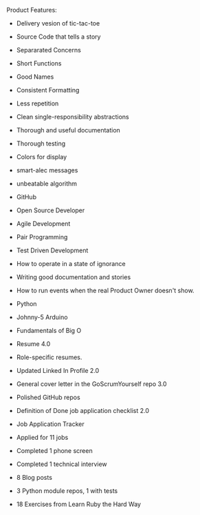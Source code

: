 Product Features:

- Delivery vesion of tic-tac-toe
 - Source Code that tells a story
 - Separarated Concerns
 - Short Functions
 - Good Names
 - Consistent Formatting
 - Less repetition
 - Clean single-responsibility abstractions
 - Thorough and useful documentation
 - Thorough testing
 - Colors for display
 - smart-alec messages
 - unbeatable algorithm


- GitHub
- Open Source Developer
- Agile Development
- Pair Programming
- Test Driven Development
- How to operate in a state of ignorance
- Writing good documentation and stories
- How to run events when the real Product Owner doesn't show.
- Python
- Johnny-5 Arduino
- Fundamentals of Big O

- Resume 4.0
- Role-specific resumes.
- Updated Linked In Profile 2.0
- General cover letter in the GoScrumYourself repo 3.0
- Polished GitHub repos
- Definition of Done job application checklist 2.0
- Job Application Tracker
- Applied for 11 jobs
- Completed 1 phone screen
- Completed 1 technical interview
- 8 Blog posts
- 3 Python module repos, 1 with tests
- 18 Exercises from Learn Ruby the Hard Way

